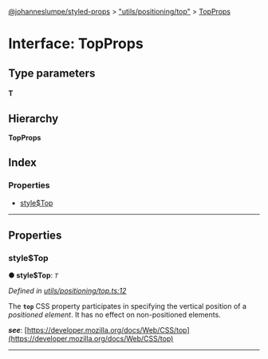 [@johanneslumpe/styled-props](../README.md) > ["utils/positioning/top"](../modules/_utils_positioning_top_.md) > [TopProps](../interfaces/_utils_positioning_top_.topprops.md)

# Interface: TopProps

## Type parameters
#### T 
## Hierarchy

**TopProps**

## Index

### Properties

* [style$Top](_utils_positioning_top_.topprops.md#style_top)

---

## Properties

<a id="style_top"></a>

###  style$Top

**● style$Top**: *`T`*

*Defined in [utils/positioning/top.ts:12](https://github.com/johanneslumpe/styled-props/blob/8e709f1/src/utils/positioning/top.ts#L12)*

The **`top`** CSS property participates in specifying the vertical position of a _positioned element_. It has no effect on non-positioned elements.

*__see__*: [https://developer.mozilla.org/docs/Web/CSS/top](https://developer.mozilla.org/docs/Web/CSS/top)

___

